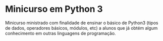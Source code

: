 # Minicurso em Python 3

Minicurso ministrado com finalidade de ensinar o básico de Python3 (tipos de dados, operadores básicos, módulos, etc) a alunos que já obtém algum conhecimento em outras linguagens de programação.
